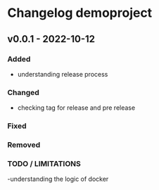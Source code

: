 # Changelog demoproject
[//]: <> (Latest version number for doxygen action)

## v0.0.1 - 2022-10-12 


### Added 
- understanding release process

### Changed
-  checking tag for release and pre release

### Fixed
### Removed
### TODO / LIMITATIONS
-understanding the logic of docker
